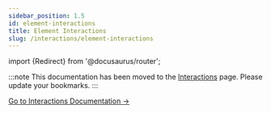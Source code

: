 ```yaml
---
sidebar_position: 1.5
id: element-interactions
title: Element Interactions
slug: /interactions/element-interactions
---
```


import {Redirect} from '@docusaurus/router';

<Redirect to="/interactions/interactions" />

:::note
This documentation has been moved to the [Interactions](/interactions/interactions) page.
Please update your bookmarks.
:::

[Go to Interactions Documentation →](/interactions/interactions) 